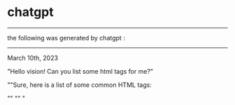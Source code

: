# chatgpt
***
the following was generated by chatgpt : 
***
March 10th, 2023


"Hello vision! Can you list some html tags for me?"

""Sure, here is a list of some common HTML tags:

"<html>"
"<head>"
"<title>""
"<body>
"<h1>" "to" "<h6>" "for headings"
"<p>" "for paragraphs"
"<a> "for links"
<img> for images
<ul> for unordered lists
<ol> for ordered lists
<li> for list items
<table> for tables
<tr> for table rows
<th> for table headers
<td> for table data
<form> for forms
<input> for form inputs
<textarea> for multi-line text input
<select> for dropdown menus
<option> for options in a dropdown menu
There are many more HTML tags, but these are some of the most commonly used ones.

